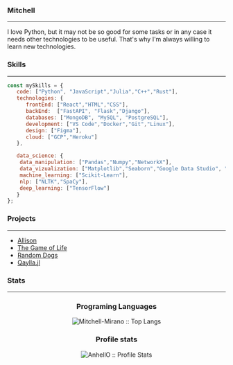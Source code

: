 ### Mitchell
___
I love Python, but it may not be so good for some tasks or in any case it needs other technologies to be useful. That's why I'm always willing to learn new technologies.
 
### Skills
___ 

```javascript
const mySkills = {
   code: ["Python", "JavaScript","Julia","C++","Rust"],
   technologies: {
      frontEnd: ["React","HTML","CSS"],
      backEnd:  ["FastAPI", "Flask","Django"],
      databases: ["MongoDB", "MySQL", "PostgreSQL"],
      development: ["VS Code","Docker","Git","Linux"],
      design: ["Figma"],
      cloud: ["GCP","Heroku"]
   }, 

   data_science: {
    data_manipulation: ["Pandas","Numpy","NetworkX"],
    data_vizualization: ["Matplotlib","Seaborn","Google Data Studio", "Tableau","PowerBI"],
    machine_learning: ["Scikit-Learn"],
    nlp: ["NLTK","SpaCy"],
    deep_learning: ["TensorFlow"]
   }
};
```


### Projects
___
 
- [Allison](https://github.com/Mitchell-Mirano/Allison)
- [The Game of Life](https://github.com/Mitchell-Mirano/The-Life-Game)
- [Random Dogs](https://rd-app-dot-random-dogs-357321.ue.r.appspot.com/)
- [Qaylla.jl](https://mitchell-mirano.github.io/Qaylla.jl/stable/)

### Stats

___ 

<h3 align="center">Programing Languages</h3>

<p align="center"><img src="https://github-readme-stats.vercel.app/api/top-langs/?username=Mitchell-Mirano&langs_count=10&theme=tokyonight&layout=compact" alt="Mitchell-Mirano :: Top Langs" /></p>


<h3 align="center">Profile stats</h3>

<p align="center"><img src="https://github-readme-stats.vercel.app/api?username=Mitchell-Mirano&show_icons=true&theme=tokyonight" alt="AnhellO :: Profile Stats" /></p>

